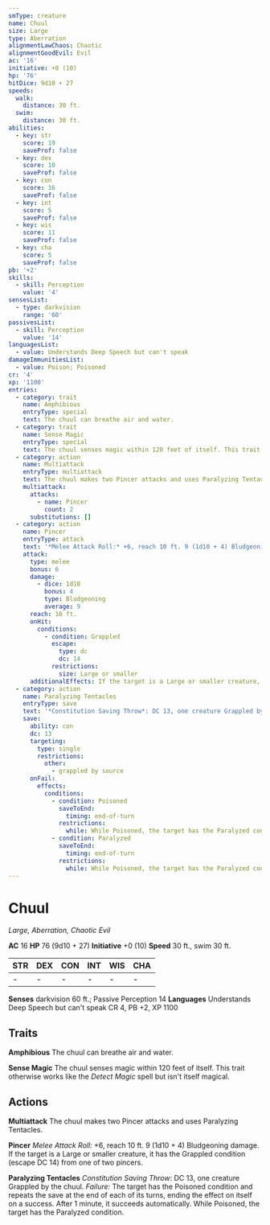 ```yaml
---
smType: creature
name: Chuul
size: Large
type: Aberration
alignmentLawChaos: Chaotic
alignmentGoodEvil: Evil
ac: '16'
initiative: +0 (10)
hp: '76'
hitDice: 9d10 + 27
speeds:
  walk:
    distance: 30 ft.
  swim:
    distance: 30 ft.
abilities:
  - key: str
    score: 19
    saveProf: false
  - key: dex
    score: 10
    saveProf: false
  - key: con
    score: 16
    saveProf: false
  - key: int
    score: 5
    saveProf: false
  - key: wis
    score: 11
    saveProf: false
  - key: cha
    score: 5
    saveProf: false
pb: '+2'
skills:
  - skill: Perception
    value: '4'
sensesList:
  - type: darkvision
    range: '60'
passivesList:
  - skill: Perception
    value: '14'
languagesList:
  - value: Understands Deep Speech but can't speak
damageImmunitiesList:
  - value: Poison; Poisoned
cr: '4'
xp: '1100'
entries:
  - category: trait
    name: Amphibious
    entryType: special
    text: The chuul can breathe air and water.
  - category: trait
    name: Sense Magic
    entryType: special
    text: The chuul senses magic within 120 feet of itself. This trait otherwise works like the *Detect Magic* spell but isn't itself magical.
  - category: action
    name: Multiattack
    entryType: multiattack
    text: The chuul makes two Pincer attacks and uses Paralyzing Tentacles.
    multiattack:
      attacks:
        - name: Pincer
          count: 2
      substitutions: []
  - category: action
    name: Pincer
    entryType: attack
    text: '*Melee Attack Roll:* +6, reach 10 ft. 9 (1d10 + 4) Bludgeoning damage. If the target is a Large or smaller creature, it has the Grappled condition (escape DC 14) from one of two pincers.'
    attack:
      type: melee
      bonus: 6
      damage:
        - dice: 1d10
          bonus: 4
          type: Bludgeoning
          average: 9
      reach: 10 ft.
      onHit:
        conditions:
          - condition: Grappled
            escape:
              type: dc
              dc: 14
            restrictions:
              size: Large or smaller
      additionalEffects: If the target is a Large or smaller creature, it has the Grappled condition (escape DC 14) from one of two pincers.
  - category: action
    name: Paralyzing Tentacles
    entryType: save
    text: '*Constitution Saving Throw*: DC 13, one creature Grappled by the chuul. *Failure:*  The target has the Poisoned condition and repeats the save at the end of each of its turns, ending the effect on itself on a success. After 1 minute, it succeeds automatically. While Poisoned, the target has the Paralyzed condition.'
    save:
      ability: con
      dc: 13
      targeting:
        type: single
        restrictions:
          other:
            - grappled by source
      onFail:
        effects:
          conditions:
            - condition: Poisoned
              saveToEnd:
                timing: end-of-turn
              restrictions:
                while: While Poisoned, the target has the Paralyzed condition
            - condition: Paralyzed
              saveToEnd:
                timing: end-of-turn
              restrictions:
                while: While Poisoned, the target has the Paralyzed condition
---
```


# Chuul
*Large, Aberration, Chaotic Evil*

**AC** 16
**HP** 76 (9d10 + 27)
**Initiative** +0 (10)
**Speed** 30 ft., swim 30 ft.

| STR | DEX | CON | INT | WIS | CHA |
| --- | --- | --- | --- | --- | --- |
| - | - | - | - | - | - |

**Senses** darkvision 60 ft.; Passive Perception 14
**Languages** Understands Deep Speech but can't speak
CR 4, PB +2, XP 1100

## Traits

**Amphibious**
The chuul can breathe air and water.

**Sense Magic**
The chuul senses magic within 120 feet of itself. This trait otherwise works like the *Detect Magic* spell but isn't itself magical.

## Actions

**Multiattack**
The chuul makes two Pincer attacks and uses Paralyzing Tentacles.

**Pincer**
*Melee Attack Roll:* +6, reach 10 ft. 9 (1d10 + 4) Bludgeoning damage. If the target is a Large or smaller creature, it has the Grappled condition (escape DC 14) from one of two pincers.

**Paralyzing Tentacles**
*Constitution Saving Throw*: DC 13, one creature Grappled by the chuul. *Failure:*  The target has the Poisoned condition and repeats the save at the end of each of its turns, ending the effect on itself on a success. After 1 minute, it succeeds automatically. While Poisoned, the target has the Paralyzed condition.
